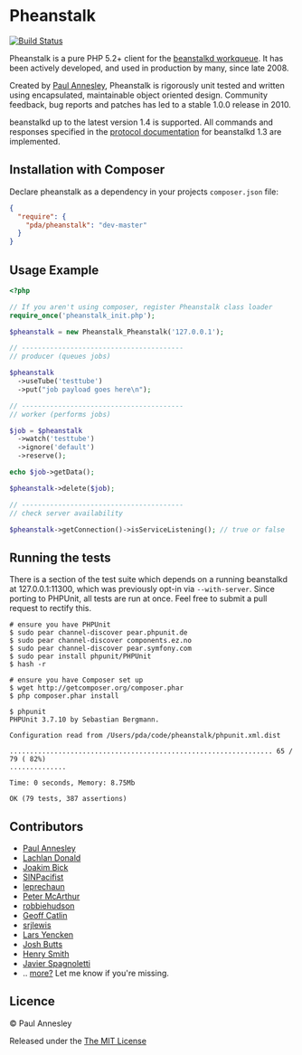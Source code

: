 Pheanstalk
==========

[![Build Status](https://secure.travis-ci.org/phansys/pheanstalk.png)](http://travis-ci.org/phansys/pheanstalk)

Pheanstalk is a pure PHP 5.2+ client for the [beanstalkd workqueue][1].  It has been actively developed, and used in production by many, since late 2008.

Created by [Paul Annesley][2], Pheanstalk is rigorously unit tested and written using encapsulated, maintainable object oriented design.  Community feedback, bug reports and patches has led to a stable 1.0.0 release in 2010.

beanstalkd up to the latest version 1.4 is supported.  All commands and responses specified in the [protocol documentation][3] for beanstalkd 1.3 are implemented.

  [1]: http://xph.us/software/beanstalkd/
  [2]: http://paul.annesley.cc/
  [3]: http://github.com/kr/beanstalkd/tree/v1.3/doc/protocol.txt?raw=true
  [4]: http://semver.org/

Installation with Composer
-------------

Declare pheanstalk as a dependency in your projects `composer.json` file:

``` json
{
  "require": {
    "pda/pheanstalk": "dev-master"
  }
}
```

Usage Example
-------------

```php
<?php

// If you aren't using composer, register Pheanstalk class loader
require_once('pheanstalk_init.php');

$pheanstalk = new Pheanstalk_Pheanstalk('127.0.0.1');

// ----------------------------------------
// producer (queues jobs)

$pheanstalk
  ->useTube('testtube')
  ->put("job payload goes here\n");

// ----------------------------------------
// worker (performs jobs)

$job = $pheanstalk
  ->watch('testtube')
  ->ignore('default')
  ->reserve();

echo $job->getData();

$pheanstalk->delete($job);

// ----------------------------------------
// check server availability

$pheanstalk->getConnection()->isServiceListening(); // true or false

```


Running the tests
-----------------

There is a section of the test suite which depends on a running beanstalkd
at 127.0.0.1:11300, which was previously opt-in via `--with-server`.
Since porting to PHPUnit, all tests are run at once. Feel free to submit
a pull request to rectify this.

```
# ensure you have PHPUnit
$ sudo pear channel-discover pear.phpunit.de
$ sudo pear channel-discover components.ez.no
$ sudo pear channel-discover pear.symfony.com
$ sudo pear install phpunit/PHPUnit
$ hash -r

# ensure you have Composer set up
$ wget http://getcomposer.org/composer.phar
$ php composer.phar install

$ phpunit
PHPUnit 3.7.10 by Sebastian Bergmann.

Configuration read from /Users/pda/code/pheanstalk/phpunit.xml.dist

................................................................. 65 / 79 ( 82%)
..............

Time: 0 seconds, Memory: 8.75Mb

OK (79 tests, 387 assertions)
```


Contributors
------------

  * [Paul Annesley](https://github.com/pda)
  * [Lachlan Donald](https://github.com/lox)
  * [Joakim Bick](https://github.com/minimoe)
  * [SlNPacifist](https://github.com/SlNPacifist)
  * [leprechaun](https://github.com/leprechaun)
  * [Peter McArthur](https://github.com/ptrmcrthr)
  * [robbiehudson](https://github.com/robbiehudson)
  * [Geoff Catlin](https://github.com/gcatlin)
  * [srjlewis](https://github.com/srjlewis)
  * [Lars Yencken](https://github.com/larsyencken)
  * [Josh Butts](https://github.com/jimbojsb)
  * [Henry Smith](https://github.com/h2s)
  * [Javier Spagnoletti](https://github.com/phansys)
  * .. [more?](https://github.com/pda/pheanstalk/contributors) Let me know if you're missing.


Licence
-------

© Paul Annesley

Released under the [The MIT License](http://www.opensource.org/licenses/mit-license.php)
